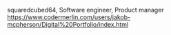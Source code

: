 squaredcubed64, Software engineer, Product manager
	https://www.codermerlin.com/users/jakob-mcpherson/Digital%20Portfolio/index.html
# 
# 
# 
# 
